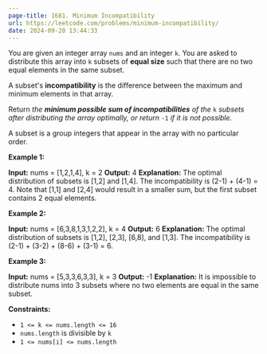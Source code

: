 ```yaml
---
page-title: 1681. Minimum Incompatibility
url: https://leetcode.com/problems/minimum-incompatibility/
date: 2024-09-20 13:44:33
---
```

You are given an integer array `nums`​​​ and an integer `k`. You are asked to distribute this array into `k` subsets of **equal size** such that there are no two equal elements in the same subset.

A subset's **incompatibility** is the difference between the maximum and minimum elements in that array.

Return *the **minimum possible sum of incompatibilities** of the* `k` *subsets after distributing the array optimally, or return* `-1` *if it is not possible.*

A subset is a group integers that appear in the array with no particular order.

**Example 1:**

**Input:** nums = \[1,2,1,4\], k = 2
**Output:** 4
**Explanation:** The optimal distribution of subsets is \[1,2\] and \[1,4\].
The incompatibility is (2-1) + (4-1) = 4.
Note that \[1,1\] and \[2,4\] would result in a smaller sum, but the first subset contains 2 equal elements.

**Example 2:**

**Input:** nums = \[6,3,8,1,3,1,2,2\], k = 4
**Output:** 6
**Explanation:** The optimal distribution of subsets is \[1,2\], \[2,3\], \[6,8\], and \[1,3\].
The incompatibility is (2-1) + (3-2) + (8-6) + (3-1) = 6.

**Example 3:**

**Input:** nums = \[5,3,3,6,3,3\], k = 3
**Output:** -1
**Explanation:** It is impossible to distribute nums into 3 subsets where no two elements are equal in the same subset.

**Constraints:**

-   `1 <= k <= nums.length <= 16`
-   `nums.length` is divisible by `k`
-   `1 <= nums[i] <= nums.length`
